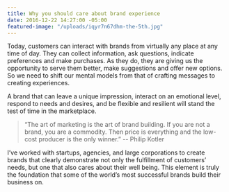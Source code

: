 ```yaml
---
title: Why you should care about brand experience
date: 2016-12-22 14:27:00 -05:00
featured-image: "/uploads/iqyr7n67dhm-the-5th.jpg"
---
```


Today, customers can interact with brands from virtually any place at any time of day. They can collect information, ask questions, indicate preferences and make purchases. As they do, they are giving us the opportunity to serve them better, make suggestions and offer new options. So we need to shift our mental models from that of crafting messages to creating experiences.

A brand that can leave a unique impression, interact on an emotional level, respond to needs and desires, and be flexible and resilient will stand the test of time in the marketplace.

> “The art of marketing is the art of brand building. If you are not a brand, you are a commodity. Then price is everything and the low-cost producer is the only winner.” -- Philip Kotler

I’ve worked with startups, agencies, and large corporations to create brands that clearly demonstrate not only the fulfillment of customers’ needs, but one that also cares about their well being. This element is truly the foundation that some of the world’s most successful brands build their business on.
